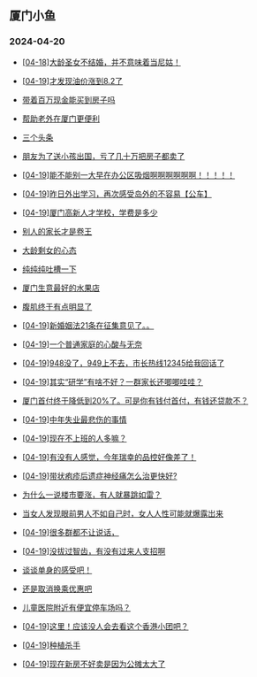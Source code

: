 ## 厦门小鱼 
### 2024-04-20

+ [[04-18]大龄圣女不结婚，并不意味着当尼姑！](http://bbs.xmfish.com/read-htm-tid-18178419.html)

+ [[04-19]才发现油价涨到8.2了](http://bbs.xmfish.com/read-htm-tid-18178488.html)

+ [带着百万现金能买到房子吗](http://bbs.xmfish.com/read-htm-tid-18178398.html)

+ [帮助老外在厦门更便利](http://bbs.xmfish.com/read-htm-tid-18178403.html)

+ [三个头条](http://bbs.xmfish.com/read-htm-tid-18178413.html)

+ [朋友为了送小孩出国，亏了几十万把房子都卖了](http://bbs.xmfish.com/read-htm-tid-18178732.html)

+ [[04-19]能不能别一大早在办公区吸烟啊啊啊啊啊啊！！！！！](http://bbs.xmfish.com/read-htm-tid-18178478.html)

+ [[04-19]昨日外出学习，再次感受岛外的不容易【公车】](http://bbs.xmfish.com/read-htm-tid-18178449.html)

+ [[04-19]厦门高新人才学校，学费是多少](http://bbs.xmfish.com/read-htm-tid-18178614.html)

+ [别人的家长才是卷王](http://bbs.xmfish.com/read-htm-tid-18178547.html)

+ [大龄剩女的心态](http://bbs.xmfish.com/read-htm-tid-18178659.html)

+ [纯纯纯吐槽一下](http://bbs.xmfish.com/read-htm-tid-18178540.html)

+ [厦门生意最好的水果店](http://bbs.xmfish.com/read-htm-tid-18178445.html)

+ [腹肌终于有点明显了](http://bbs.xmfish.com/read-htm-tid-18178446.html)

+ [[04-19]新婚姻法21条在征集意见了。。](http://bbs.xmfish.com/read-htm-tid-18178687.html)

+ [[04-19]一个普通家庭的心酸与无奈](http://bbs.xmfish.com/read-htm-tid-18178560.html)

+ [[04-19]948没了，949上不去，市长热线12345给我回话了](http://bbs.xmfish.com/read-htm-tid-18178748.html)

+ [[04-19]其实“研学”有啥不好？一群家长还唧唧哇哇？](http://bbs.xmfish.com/read-htm-tid-18178678.html)

+ [厦门首付终于降低到20%了。可是你有钱付首付，有钱还贷款不？](http://bbs.xmfish.com/read-htm-tid-18178609.html)

+ [[04-19]中年失业最悲伤的事情](http://bbs.xmfish.com/read-htm-tid-18178618.html)

+ [[04-19]现在不上班的人多嘛？](http://bbs.xmfish.com/read-htm-tid-18178785.html)

+ [[04-19]有没有人感觉，今年瑞幸的品控好像差了！](http://bbs.xmfish.com/read-htm-tid-18178750.html)

+ [[04-19]带状疱疹后遗症神经痛怎么治更快好?](http://bbs.xmfish.com/read-htm-tid-18178692.html)

+ [为什么一说楼市要涨，有人就暴跳如雷？](http://bbs.xmfish.com/read-htm-tid-18178784.html)

+ [当女人发现眼前男人不如自己时，女人人性可能就爆露岀来](http://bbs.xmfish.com/read-htm-tid-18178727.html)

+ [[04-19]很多群都不让说话，](http://bbs.xmfish.com/read-htm-tid-18178715.html)

+ [[04-19]没拔过智齿，有没有过来人支招啊](http://bbs.xmfish.com/read-htm-tid-18178757.html)

+ [谈谈单身的感受吧！](http://bbs.xmfish.com/read-htm-tid-18178828.html)

+ [还是取消换乘优惠吧](http://bbs.xmfish.com/read-htm-tid-18178895.html)

+ [儿童医院附近有便宜停车场吗？](http://bbs.xmfish.com/read-htm-tid-18178761.html)

+ [[04-19]这里！应该没人会去看这个香港小团吧？](http://bbs.xmfish.com/read-htm-tid-18178768.html)

+ [[04-19]种植杀手](http://bbs.xmfish.com/read-htm-tid-18178759.html)

+ [[04-19]现在新房不好卖是因为公摊太大了](http://bbs.xmfish.com/read-htm-tid-18178909.html)

